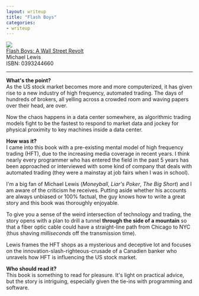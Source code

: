 ```yaml
---
layout: writeup
title: "Flash Boys"
categories:
- writeup
---
```


![]({{site.baseurl}}/static/flash-boys.jpg)  
[Flash Boys: A Wall Street Revolt][link]   
Michael Lewis  
ISBN: 0393244660   
    
---

**What's the point?**  
As the US stock market becomes more and more computerized, it has given rise to a new
industry of high frequency, automated trading. The days of hundreds of brokers, all yelling
across a crowded room and waving papers over their head, are over. 

Now the chaos happens in a data center somewhere, as algorithmic trading models fight to 
be the fastest to respond to market data and jockey for physical proximity to key machines
inside a data center.

**How was it?**  
I came into this book with a pre-existing mental model of high frequency trading (HFT),
due to the increasing media coverage in recent years. I think nearly
every programmer who has entered the field in the past 5 years has been approached
or interviewed with some kind of company that deals with automated trading (they were a 
mainstay at job fairs when I was in school).

I'm a big fan of Michael Lewis (*Moneyball*, *Liar's Poker*, *The Big Short*) and I am
aware of the criticism he receives. Putting aside whether his accounts are always unbiased
or 100% factual, the guy knows how to write a great story and this book was thoroughly
enjoyable.

To give you a sense of the weird intersection of technology and trading, the story opens
with a plan to drill a tunnel **through the side of a mountain** so that a fiber optic cable could
have a straight-line path from Chicago to NYC (thus shaving *milliseconds* off the transmission
time).

Lewis frames the HFT shops as a mysterious and deceptive lot and focuses on the
innovation-slash-righteous-crusade of a Canadien banker who unravels how HFT is influencing
the US stock market.

**Who should read it?**  
This book is something to read for pleasure. It's light on practical advice, but the story
is intriguing, especially given the tie-ins with programming and software.

[link]: http://www.amazon.com/exec/obidos/ASIN/0393244660/ref=nosim&tag=bookreview0a1-20